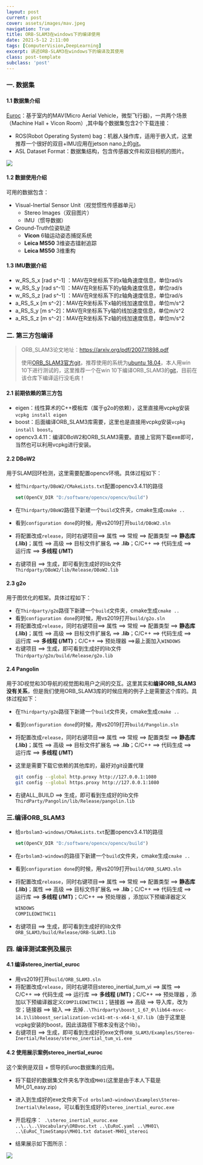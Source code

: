 ```yaml
---
layout: post
current: post
cover: assets/images/mav.jpeg
navigation: True
title: ORB-SLAM3在windows下的编译使用
date: 2021-5-12 2:11:00
tags: [ComputerVision,DeepLearning]
excerpt: 讲述ORB-SLAM3在windows下的编译及其使用
class: post-template
subclass: 'post'
---
```



### 一. 数据集

#### 1.1 数据集介绍

[Euroc](https://projects.asl.ethz.ch/datasets/doku.php?id=kmavvisualinertialdatasets)：基于室内的MAV(Micro Aerial Vehicle，微型飞行器)，一共两个场景（Machine Hall + Vicon Room）,其中每个数据集包含2个下载连接：

* ROS(Robot Operating System) bag：机器人操作库，适用于嵌入式，这里推荐一个很好的双目+IMU应用在jetson nano上的[git](https://github.com/tau-adl/Position-Control-Using-ORBSLAM2-on-the-Jetson-Nano)。
* ASL Dataset Format：数据集结构，包含传感器文件和双目相机的图片。

![](https://i.loli.net/2021/05/14/68KwHIFEiaQfyCB.jpg)

#### 1.2 数据使用介绍

可用的数据包含：

* Visual-Inertial Sensor Unit（视觉惯性传感器单元）
  * Stereo Images（双目图片）
  * IMU（惯导数据）
* Ground-Truth位姿轨迹
  * **Vicon** 6轴运动姿态捕捉系统
  * **Leica MS50** 3维姿态镭射追踪
  * **Leica MS50** 3维重构

#### 1.3 IMU数据介绍

* w_RS_S_x [rad s^-1] ：MAV在R坐标系下的x轴角速度信息，单位rad/s
* w_RS_S_y [rad s^-1] ：MAV在R坐标系下的y轴角速度信息，单位rad/s
* w_RS_S_z [rad s^-1] ：MAV在R坐标系下的z轴角速度信息，单位rad/s
* a_RS_S_x [m s^-2]：MAV在R坐标系下x轴的线加速度信息，单位m/s^2
* a_RS_S_y [m s^-2]：MAV在R坐标系下y轴的线加速度信息，单位m/s^2
* a_RS_S_z [m s^-2]：MAV在R坐标系下z轴的线加速度信息，单位m/s^2

### 二. 第三方包编译

> ORB_SLAM3论文地址：https://arxiv.org/pdf/2007.11898.pdf
>
> 使用[ORB_SLAM3官方git](https://github.com/UZ-SLAMLab/ORB_SLAM3)，推荐使用的系统为[ubuntu 18.04](https://www.linuxidc.com/Linux/2019-02/156914.htm)，本人用win 10下进行测试的，这里推荐一个在win 10下编译ORB_SLAM3的[git](https://github.com/melhashash/orbslam3-windows)，目前在该仓库下编译运行没毛病！

#### 2.1 前期依赖的第三方包

* eigen：线性算术的C++模板库（属于g2o的依赖），这里直接用vcpkg安装`vcpkg install eigen`
* boost：后面编译ORB_SLAM3库需要，这里也是直接用vcpkg安装`vcpkg install boost`。
* opencv3.4.11：编译DBoW2和ORB_SLAM3需要。直接上官网下载exe即可，当然也可以利用vcpkg进行安装。

#### 2.2 DBoW2

用于SLAM回环检测，这里需要配置opencv环境。具体过程如下：

* 给`Thirdparty/DBoW2/CMakeLists.txt`配置opencv3.4.11的路径

  ```cmake
  set(OpenCV_DIR "D:/software/opencv/opencv/build")
  ```

* 在`Thirdparty/DBoW2`路径下新建一个`build`文件夹，cmake生成`cmake ..`

* 看到`configuration done`的时候，用vs2019打开`build/DBoW2.sln`

* 将配置改成`release`，同时右键项目==> 属性 ==> 常规 ==> 配置类型 ==> **静态库(.lib)**；属性 ==> 高级 ==> 目标文件扩展名 ==> **.lib**；C/C++ ==> 代码生成 ==> 运行库 ==> **多线程 (/MT)**

* 右键项目 ==> 生成，即可看到生成好的lib文件`Thirdparty/DBoW2/lib/Release/DBoW2.lib`

#### 2.3 g2o

用于图优化的框架。具体过程如下：

* 在`Thirdparty/g2o`路径下新建一个`build`文件夹，cmake生成`cmake ..`
* 看到`configuration done`的时候，用vs2019打开`build/g2o.sln`
* 将配置改成`release`，同时右键项目==> 属性 ==> 常规 ==> 配置类型 ==> **静态库(.lib)**；属性 ==> 高级 ==> 目标文件扩展名 ==> **.lib**；C/C++ ==> 代码生成 ==> 运行库 ==> **多线程 (/MT)**；C/C++ ==> 预处理器 ==>最上面加入`WINDOWS`
* 右键项目 ==> 生成，即可看到生成好的lib文件`Thirdparty/g2o/build/Release/g2o.lib`

#### 2.4 Pangolin

用于3D视觉和3D导航的视觉图和用户之间的交互。这里其实和**编译ORB_SLAM3没有关系**，但是我们使用ORB_SLAM3库的时候应用的例子上是需要这个库的。具体过程如下：

* 在`Thirdparty/g2o`路径下新建一个`build`文件夹，cmake生成`cmake ..`

* 看到`configuration done`的时候，用vs2019打开`build/Pangolin.sln`

* 将配置改成`release`，同时右键项目==> 属性 ==> 常规 ==> 配置类型 ==> **静态库(.lib)**；属性 ==> 高级 ==> 目标文件扩展名 ==> **.lib**；C/C++ ==> 代码生成 ==> 运行库 ==> **多线程 (/MT)**

* 这里是需要下载它依赖的其他库的，最好对git设置代理

  ```bash
  git config --global http.proxy http://127.0.0.1:1080
  git config --global https.proxy http://127.0.0.1:1080
  ```

* 右键ALL_BUILD ==> 生成，即可看到生成好的lib文件`ThirdParty/Pangolin/lib/Release/pangolin.lib`

### 三.编译ORB_SLAM3

* 给`orbslam3-windows/CMakeLists.txt`配置opencv3.4.11的路径

  ```cmake
  set(OpenCV_DIR "D:/software/opencv/opencv/build")
  ```

* 在`orbslam3-windows`的路径下新建一个`build`文件夹，cmake生成`cmake ..`

* 看到`configuration done`的时候，用vs2019打开`build/ORB_SLAM3.sln`

* 将配置改成`release`，同时右键项目==> 属性 ==> 常规 ==> 配置类型 ==> **静态库(.lib)**；属性 ==> 高级 ==> 目标文件扩展名 ==> **.lib**；C/C++ ==> 代码生成 ==> 运行库 ==> **多线程 (/MT)**；C/C++ ==> 预处理器 ，添加以下预编译器定义

  ```bash
  WINDOWS
  COMPILEDWITHC11
  ```

* 右键项目 ==> 生成，即可看到生成好的lib文件`ORB_SLAM3/build/Release/ORB-SLAM3.lib`

### 四. 编译测试案例及展示

#### 4.1 编译stereo_inertial_euroc

* 用vs2019打开`build/ORB_SLAM3.sln`
* 将配置改成`release`，同时右键项目stereo_inertial_tum_vi ==> 属性 ==> C/C++ ==> 代码生成 ==> 运行库 ==> **多线程 (/MT)**；C/C++ ==> 预处理器 ，添加以下预编译器定义`COMPILEDWITHC11`；链接器 ==> 高级 ==> 导入库，改为空；链接器 ==> 输入 ==> 去掉`..\Thirdparty\boost_1_67_0\lib64-msvc-14.1\libboost_serialization-vc141-mt-s-x64-1_67.lib`（由于这里是vcpkg安装的boost，因此该路径下根本没有这个lib）。
* 右键项目 ==> 生成，即可看到生成好的exe文件`ORB_SLAM3/Examples/Stereo-Inertial/Release/stereo_inertial_tum_vi.exe`

#### 4.2 使用展示案例stereo_inertial_euroc

这个案例是双目 + 惯导的Euroc数据集的应用。

* 将下载好的数据集文件夹名字改成`MH01`(这里是由于本人下载是MH_01_easy.zip)
* 进入到生成好的exe文件夹下`cd orbslam3-windows\Examples\Stereo-Inertial\Release`，可以看到生成好的`stereo_inertial_euroc.exe`

* 开启程序：` .\stereo_inertial_euroc.exe ..\..\..\Vocabulary\ORBvoc.txt ..\EuRoC.yaml ..\MH01\ ..\EuRoC_TimeStamps\MH01.txt dataset-MH01_stereoi`

* 结果展示如下图所示：

![](https://i.loli.net/2021/05/14/OJVD2hyXipTrtgd.png)




